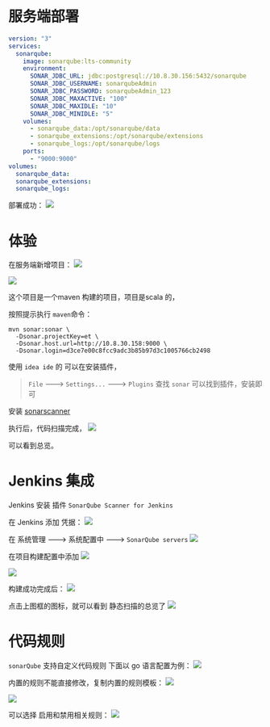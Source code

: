# 服务端部署

```yaml
version: "3" 
services:
  sonarqube:
    image: sonarqube:lts-community
    environment:
      SONAR_JDBC_URL: jdbc:postgresql://10.8.30.156:5432/sonarqube
      SONAR_JDBC_USERNAME: sonarqubeAdmin
      SONAR_JDBC_PASSWORD: sonarqubeAdmin_123
      SONAR_JDBC_MAXACTIVE: "100"
      SONAR_JDBC_MAXIDLE: "10"
      SONAR_JDBC_MINIDLE: "5"
    volumes:
      - sonarqube_data:/opt/sonarqube/data
      - sonarqube_extensions:/opt/sonarqube/extensions
      - sonarqube_logs:/opt/sonarqube/logs
    ports:
      - "9000:9000"
volumes:
  sonarqube_data:
  sonarqube_extensions:
  sonarqube_logs:
```

部署成功：
 ![](https://cdn.jsdelivr.net/gh/vinloong/imgchr@latest/notes/img/202201191033085.png)

# 体验
在服务端新增项目：
 ![](https://cdn.jsdelivr.net/gh/vinloong/imgchr@latest/notes/img/202201191034303.png)

 ![](https://cdn.jsdelivr.net/gh/vinloong/imgchr@latest/notes/img/202201191034295.png)

这个项目是一个maven 构建的项目，项目是scala 的，

按照提示执行 `maven`命令：
```
mvn sonar:sonar \
  -Dsonar.projectKey=et \
  -Dsonar.host.url=http://10.8.30.158:9000 \
  -Dsonar.login=d3ce7e00c8fcc9adc3b85b97d3c1005766cb2498
```

使用 `idea ide` 的 可以在安装插件，
> `File` ---> `Settings...` ---> `Plugins`
> 查找 `sonar` 可以找到插件，安装即可

安装 [sonarscanner](https://docs.sonarqube.org/latest/analysis/scan/sonarscanner/)

执行后，代码扫描完成，
 ![](https://cdn.jsdelivr.net/gh/vinloong/imgchr@latest/notes/img/202201191034312.png)

可以看到总览。

# Jenkins 集成
Jenkins 安装 插件 `SonarQube Scanner for Jenkins`

在 Jenkins 添加 凭据：
 ![](https://cdn.jsdelivr.net/gh/vinloong/imgchr@latest/notes/img/202201191034960.png)


在 系统管理 ---> 系统配置中 ---> `SonarQube servers`
 ![](https://cdn.jsdelivr.net/gh/vinloong/imgchr@latest/notes/img/202201191035875.png)

在项目构建配置中添加
 ![](https://cdn.jsdelivr.net/gh/vinloong/imgchr@latest/notes/img/202201191035205.png)

 ![](https://cdn.jsdelivr.net/gh/vinloong/imgchr@latest/notes/img/202201191035162.png)

构建成功完成后：
 ![](https://cdn.jsdelivr.net/gh/vinloong/imgchr@latest/notes/img/202201191035170.png)

点击上图框的图标，就可以看到 静态扫描的总览了
 ![](https://cdn.jsdelivr.net/gh/vinloong/imgchr@latest/notes/img/202201191036782.png)


# 代码规则
`sonarQube` 支持自定义代码规则
下面以 go 语言配置为例：
 ![](https://cdn.jsdelivr.net/gh/vinloong/imgchr@latest/notes/img/202201191036662.png)

内置的规则不能直接修改，复制内置的规则模板：
 ![](https://cdn.jsdelivr.net/gh/vinloong/imgchr@latest/notes/img/202201191036667.png)

 ![](https://cdn.jsdelivr.net/gh/vinloong/imgchr@latest/notes/img/202201191036865.png)

可以选择 启用和禁用相关规则：
 ![](https://cdn.jsdelivr.net/gh/vinloong/imgchr@latest/notes/img/202201191037091.png)
